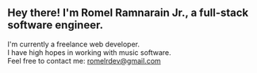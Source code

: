 ## Hey there! I'm Romel Ramnarain Jr., a full-stack software engineer.<br>

I'm currently a freelance web developer.<br>
I have high hopes in working with music software.<br>
Feel free to contact me: romelrdev@gmail.com
